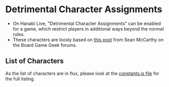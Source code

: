 # Detrimental Character Assignments

* On Hanabi Live, "Detrimental Character Assignments" can be enabled for a game, which restrict players in additional ways beyond the normal rules.
* These characters are loosly based on [this post](https://boardgamegeek.com/thread/1688194/hanabi-characters-variant) from Sean McCarthy on the Board Game Geek forums.

## List of Characters

As the list of characters are in flux, please look at the [constants.js file](https://github.com/Zamiell/hanabi-live/blob/master/public/js/constants.js#L1036) for the full listing.
